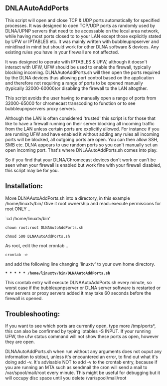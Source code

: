## DNLAAutoAddPorts

This script will open and close TCP & UDP ports automatically for specified processes. It was designed to open TCP/UDP ports as randomly used by DLNA/UPNP servers that need to be accessable on the local area network, while having most ports closed to to your LAN except those explicitly stated by UFW or IPTABLES etc. It was mainly written with bubbleupnpserver
and minidlnad in mind but should work for other DLNA software & devices. Any existing rules you have in your firewall are not affected.

It was designed to operate with IPTABLES & UFW, although it doesn't interact with UFW, UFW should be used
to enable the firewall, typically blocking incoming. DLNAAutoAddPorts.sh will then open the ports required
by the DLNA devices thus allowing port control based on the application and therefore not requiring a range
of ports to be opened manually (typically 32000-60000)or disabling the firewall to the LAN altogther. 

This script avoids the user having to manually open a range of ports from 32000-65000 for chromecast transcoding
 to function or to see bubbleupnpservers proxy servers.

Although the LAN is often considered 'trusted' this script is for those that like to have a
firewall running on their server blocking all incoming traffic from the LAN unless certain
ports are explicitly allowed. For instance if you are running UFW and have enabled it without adding any rules
all incoming ports will be blocked, all outgoing ports are open. You can then allow SSH, SMB etc. DLNA
appears to use random ports so you can't manually set an open incoming port. That's where DNLAAutoAddPorts.sh
comes into play.

So if you find that your DLNA/Chromecast devices don't work or can't be seen when your firewall is enabled
but work fine with your firewall disabled, this script may be for you.

## Installation:
Move DLNAAutoAddPorts.sh into a directory, in this example /home/linuxtv/bin/
Give it root ownership and read+execute permissions for root ONLY ..

`cd /home/linuxtv/bin'

`chown root:root DLNAAutoAddPorts.sh`

`chmod 500 DLNAAutoAddPorts.sh`

As root, edit the root crontab ..

`crontab -e`

 and add the following line changing 'linuxtv' to your own home directory.

**`* * * * * /home/linuxtv/bin/DLNAAutoAddPorts.sh`**

This crontab entry will execute DLNAAutoAddPorts.sh every minute, so worst case if the bubbleupnpserver or DLNA server
software is restarted or new servers or proxy servers added it may take 60 seconds before the firewall is opened.

## Troubleshooting:
If you want to see which ports are currently open, type more /tmp/ports*, this can also be confirmed
by typing iptables -S INPUT. If your running UFW, the ufw status command will not show these ports as
open, however they are open.

DLNAAutoAddPorts.sh when run without any arguments does not ouput any information to stdout,
unless it's encountered an error, to find out what it's doing add -v. It's advisable NOT to add
-v to the crontab entry, because if you are running an MTA such as sendmail the cron will send a mail to
/var/spool/mail/root every minute. This might be useful for debugging but it will occupy disc space until
you delete /var/spool/mail/root

